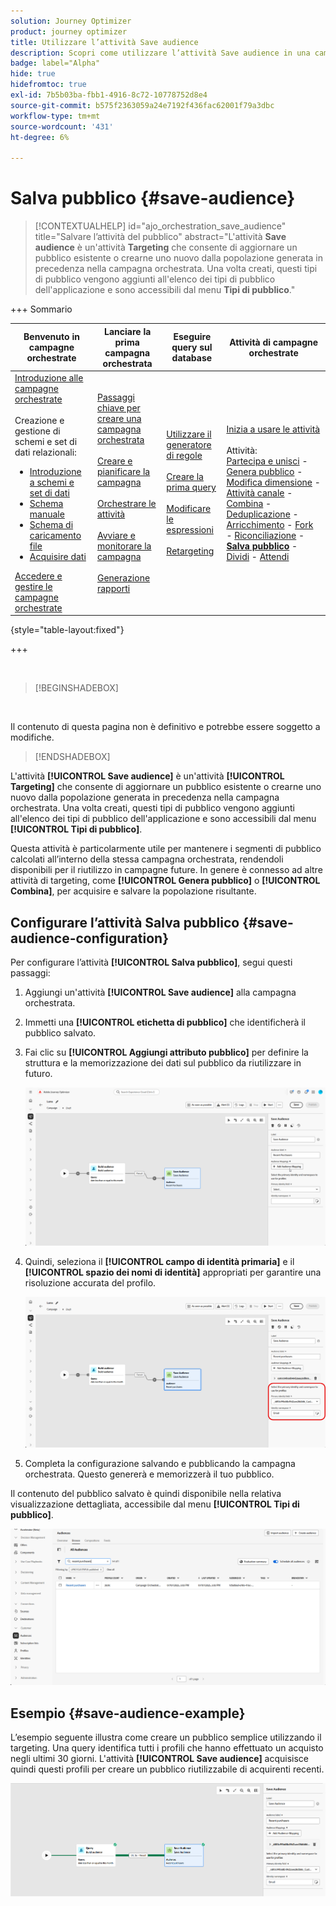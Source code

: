 ```yaml
---
solution: Journey Optimizer
product: journey optimizer
title: Utilizzare l’attività Save audience
description: Scopri come utilizzare l’attività Save audience in una campagna orchestrata
badge: label="Alpha"
hide: true
hidefromtoc: true
exl-id: 7b5b03ba-fbb1-4916-8c72-10778752d8e4
source-git-commit: b575f2363059a24e7192f436fac62001f79a3dbc
workflow-type: tm+mt
source-wordcount: '431'
ht-degree: 6%

---
```


# Salva pubblico {#save-audience}

>[!CONTEXTUALHELP]
>id="ajo_orchestration_save_audience"
>title="Salvare l’attività del pubblico"
>abstract="L&#39;attività **Save audience** è un&#39;attività **Targeting** che consente di aggiornare un pubblico esistente o crearne uno nuovo dalla popolazione generata in precedenza nella campagna orchestrata. Una volta creati, questi tipi di pubblico vengono aggiunti all&#39;elenco dei tipi di pubblico dell&#39;applicazione e sono accessibili dal menu **Tipi di pubblico**."


+++ Sommario

| Benvenuto in campagne orchestrate | Lanciare la prima campagna orchestrata | Eseguire query sul database | Attività di campagne orchestrate |
|---|---|---|---|
| [Introduzione alle campagne orchestrate](../gs-orchestrated-campaigns.md)<br/><br/>Creazione e gestione di schemi e set di dati relazionali:</br> <ul><li>[Introduzione a schemi e set di dati](../gs-schemas.md)</li><li>[Schema manuale](../manual-schema.md)</li><li>[Schema di caricamento file](../file-upload-schema.md)</li><li>[Acquisire dati](../ingest-data.md)</li></ul>[Accedere e gestire le campagne orchestrate](../access-manage-orchestrated-campaigns.md) | [Passaggi chiave per creare una campagna orchestrata](../gs-campaign-creation.md)<br/><br/>[Creare e pianificare la campagna](../create-orchestrated-campaign.md)<br/><br/>[Orchestrare le attività](../orchestrate-activities.md)<br/><br/>[Avviare e monitorare la campagna](../start-monitor-campaigns.md)<br/><br/>[Generazione rapporti](../reporting-campaigns.md) | [Utilizzare il generatore di regole](../orchestrated-rule-builder.md)<br/><br/>[Creare la prima query](../build-query.md)<br/><br/>[Modificare le espressioni](../edit-expressions.md)<br/><br/>[Retargeting](../retarget.md) | [Inizia a usare le attività](about-activities.md)<br/><br/>Attività:<br/>[Partecipa e unisci](and-join.md) - [Genera pubblico](build-audience.md) - [Modifica dimensione](change-dimension.md) - [Attività canale](channels.md) - [Combina](combine.md) - [Deduplicazione](deduplication.md) - [Arricchimento](enrichment.md) - [Fork](fork.md) - [Riconciliazione](reconciliation.md) - <b>[Salva pubblico](save-audience.md)</b> - [Dividi](split.md) - [Attendi](wait.md) |

{style="table-layout:fixed"}

+++

<br/>

>[!BEGINSHADEBOX]

</br>

Il contenuto di questa pagina non è definitivo e potrebbe essere soggetto a modifiche.

>[!ENDSHADEBOX]

L&#39;attività **[!UICONTROL Save audience]** è un&#39;attività **[!UICONTROL Targeting]** che consente di aggiornare un pubblico esistente o crearne uno nuovo dalla popolazione generata in precedenza nella campagna orchestrata. Una volta creati, questi tipi di pubblico vengono aggiunti all&#39;elenco dei tipi di pubblico dell&#39;applicazione e sono accessibili dal menu **[!UICONTROL Tipi di pubblico]**.

Questa attività è particolarmente utile per mantenere i segmenti di pubblico calcolati all’interno della stessa campagna orchestrata, rendendoli disponibili per il riutilizzo in campagne future. In genere è connesso ad altre attività di targeting, come **[!UICONTROL Genera pubblico]** o **[!UICONTROL Combina]**, per acquisire e salvare la popolazione risultante.

## Configurare l’attività Salva pubblico {#save-audience-configuration}

Per configurare l’attività **[!UICONTROL Salva pubblico]**, segui questi passaggi:

1. Aggiungi un&#39;attività **[!UICONTROL Save audience]** alla campagna orchestrata.

1. Immetti una **[!UICONTROL etichetta di pubblico]** che identificherà il pubblico salvato.

1. Fai clic su **[!UICONTROL Aggiungi attributo pubblico]** per definire la struttura e la memorizzazione dei dati sul pubblico da riutilizzare in futuro.

   ![](../assets/save-audience-1.png)

1. Quindi, seleziona il **[!UICONTROL campo di identità primaria]** &#x200B;e il **[!UICONTROL spazio dei nomi di identità]** appropriati per garantire una risoluzione accurata del profilo.

   ![](../assets/save-audience-2.png)

1. Completa la configurazione salvando e pubblicando la campagna orchestrata. Questo genererà e memorizzerà il tuo pubblico.

Il contenuto del pubblico salvato è quindi disponibile nella relativa visualizzazione dettagliata, accessibile dal menu **[!UICONTROL Tipi di pubblico]**.

![](../assets/save-audience-3.png)

## Esempio {#save-audience-example}

L’esempio seguente illustra come creare un pubblico semplice utilizzando il targeting. Una query identifica tutti i profili che hanno effettuato un acquisto negli ultimi 30 giorni. L&#39;attività **[!UICONTROL Save audience]** acquisisce quindi questi profili per creare un pubblico riutilizzabile di acquirenti recenti.

![](../assets/save-audience-4.png)
